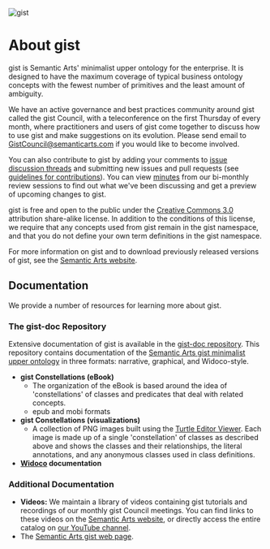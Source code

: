 ![gist](https://user-images.githubusercontent.com/1693668/194119931-68f20cad-1686-4803-8256-250dc7417aa8.png)


About gist
=====

gist is Semantic Arts' minimalist upper ontology for the enterprise. It is designed to have the maximum coverage of typical business ontology concepts with the fewest number of primitives and the least amount of ambiguity.

We have an active governance and best practices community around gist called the gist Council, with a teleconference on the first Thursday of every month, where practitioners and users of gist come together to discuss how to use gist and make suggestions on its evolution.  Please send email to [GistCouncil@semanticarts.com](mailto:GistCouncil@semanticarts.com) if you would like to become involved.

You can also contribute to gist by adding your comments to [issue discussion threads](https://github.com/semanticarts/gist/issues) and submitting new issues and pull requests (see [guidelines for contributions](https://github.com/semanticarts/gist/blob/master/docs/Contributing.md)). You can view [minutes](https://github.com/semanticarts/gist/wiki/gist-Development-Team-Meeting-Notes) from our bi-monthly review sessions to find out what we've been discussing and get a preview of upcoming changes to gist.

gist is free and open to the public under the [Creative Commons 3.0](http://creativecommons.org/licenses/by-sa/3.0/) attribution share-alike license. In addition to the conditions of this license, we require that any concepts used from gist remain in the gist namespace, and that you do not define your own term definitions in the gist namespace.

For more information on gist and to download previously released versions of gist, see the [Semantic Arts website](https://www.semanticarts.com/gist).

Documentation
-----

We provide a number of resources for learning more about gist.

### The gist-doc Repository

Extensive documentation of gist is available in the [gist-doc repository](https://github.com/semanticarts/gist-doc). This repository contains documentation of the [Semantic Arts gist minimalist upper ontology](https://github.com/semanticarts/gist/tree/master) in three formats: narrative, graphical, and Widoco-style.

* **gist Constellations (eBook)**
  * The organization of the eBook is based around the idea of 'constellations' of classes and predicates that deal with related concepts.  
  * epub and mobi formats
* **gist Constellations (visualizations)**
  * A collection of PNG images built using the [Turtle Editor Viewer](http://semantechs.co.uk/turtle-editor-viewer/).  Each image is made up of a single 'constellation' of classes as described above and shows the classes and their relationships, the literal annotations, and any anonymous classes used in class definitions.
* **[Widoco](https://github.com/dgarijo/Widoco) documentation**
  
### Additional Documentation

* **Videos:** We maintain a library of videos containing gist tutorials and recordings of our monthly gist Council meetings. You can find links to these videos on the [Semantic Arts website](https://www.semanticarts.com/gist/videos/), or directly access the entire catalog on [our YouTube channel](https://www.youtube.com/playlist?list=PLk2kJrehubb4dc3e5Db5Lvv9WMaOhV3V7).
* The [Semantic Arts gist web page](https://www.semanticarts.com/gist/).
